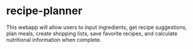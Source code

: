 # recipe-planner
This webapp will allow users to input ingredients, get recipe suggestions, plan meals, create shopping lists, save favorite recipes, and calculate nutritional information when complete.

